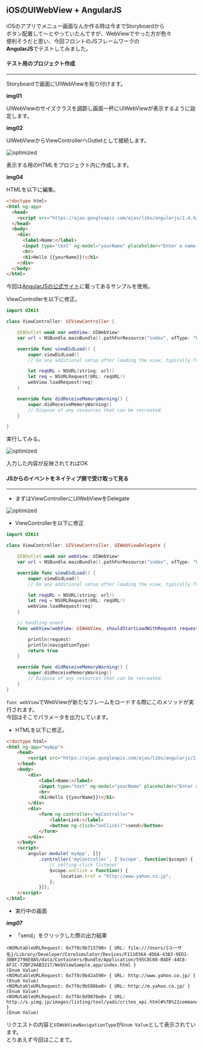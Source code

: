 ## iOSのUIWebView + AngularJS

iOSのアプリでメニュー画面なんか作る時は今までStoryboardから<br />
ボタン配置して〜とやっていたんですが、WebViewでやった方が色々<br />
便利そうだと思い、今回フロントのJSフレームワークの<br />
**AngularJS**でテストしてみました。

#### テスト用のプロジェクト作成
***

Storyboardで画面にUIWebViewを貼り付けます。

**img01**

UIWebViewのサイズクラスを調節し画面一杯にUIWebViewが表示するように設定します。

**img02**

UIWebViewからViewControllerへOutletとして接続します。

![optimized](http://slowhand0309.github.io/images/blog/webview_angularjs/03.gif)


表示する用のHTMLをプロジェクト内に作成します。

**img04**

HTMLを以下に編集。
```html
<!doctype html>
<html ng-app>
  <head>
    <script src="https://ajax.googleapis.com/ajax/libs/angularjs/1.4.4/angular.min.js"></script>
  </head>
  <body>
    <div>
      <label>Name:</label>
      <input type="text" ng-model="yourName" placeholder="Enter a name here">
      <hr>
      <h1>Hello {{yourName}}!</h1>
    </div>
  </body>
</html>
```
今回は[AngularJSの公式サイト](https://angularjs.org)に載ってあるサンプルを使用。

ViewControllerを以下に修正。
```swift
import UIKit

class ViewController: UIViewController {

    @IBOutlet weak var webView: UIWebView!
    var url = NSBundle.mainBundle().pathForResource("index", ofType: "html");

    override func viewDidLoad() {
        super.viewDidLoad()
        // Do any additional setup after loading the view, typically from a nib.

        let reqURL = NSURL(string: url!)
        let req = NSURLRequest(URL: reqURL!)
        webView.loadRequest(req)
    }

    override func didReceiveMemoryWarning() {
        super.didReceiveMemoryWarning()
        // Dispose of any resources that can be recreated.
    }

}
```
実行してみる。

![optimized](http://slowhand0309.github.io/images/blog/webview_angularjs/05.gif)

入力した内容が反映されてればOK

#### JSからのイベントをネイティブ側で受け取って見る
***

* まずはViewControllerにUIWebViewをDelegate

![optimized](http://slowhand0309.github.io/images/blog/webview_angularjs/06.gif)

* ViewControllerを以下に修正

```swift
import UIKit

class ViewController: UIViewController, UIWebViewDelegate {

    @IBOutlet weak var webView: UIWebView!
    var url = NSBundle.mainBundle().pathForResource("index", ofType: "html");

    override func viewDidLoad() {
        super.viewDidLoad()
        // Do any additional setup after loading the view, typically from a nib.

        let reqURL = NSURL(string: url!)
        let req = NSURLRequest(URL: reqURL!)
        webView.loadRequest(req)
    }

    // handling event
    func webView(webView: UIWebView, shouldStartLoadWithRequest request: NSURLRequest, navigationType: UIWebViewNavigationType) -> Bool {

        println(request)
        println(navigationType)
        return true
    }

    override func didReceiveMemoryWarning() {
        super.didReceiveMemoryWarning()
        // Dispose of any resources that can be recreated.
    }
}
```

`func webView`でWebViewが新たなフレームをロードする際にこのメソッドが実行されます。<br />
今回はそこでパラメータを出力しています。

* HTMLを以下に修正。

```html
<!doctype html>
<html ng-app="myApp">
    <head>
        <script src="https://ajax.googleapis.com/ajax/libs/angularjs/1.4.4/angular.min.js"></script>
    </head>
    <body>
        <div>
            <label>Name:</label>
            <input type="text" ng-model="yourName" placeholder="Enter a name here">
            <hr>
            <h1>Hello {{yourName}}!</h1>
        </div>
        <div>
            <form ng-controller="myController">
                <lable>Link:</label>
                <button ng-click="onClick()">send</button>
            </form>
        </div>
    </body>
    <script>
        angular.module('myApp', [])
            .controller('myController', ['$scope', function($scope) {
                // setting click listener
                $scope.onClick = function() {
                    location.href = "http://www.yahoo.co.jp";
                };
            }]);
    </script>
</html>
```

* 実行中の画面

***img07***

* 「send」をクリックした際の出力結果

```
<NSMutableURLRequest: 0x7f8c9b713790> { URL: file:///Users/{ユーザ名}/Library/Developer/CoreSimulator/Devices/F1110364-4D6A-4383-9ED1-3BBF2798E8A5/data/Containers/Bundle/Application/595C8C08-B4DF-44C8-AF1C-72BF24AB3217/WebViewSample.app/index.html }
(Enum Value)
<NSMutableURLRequest: 0x7f8c9b42a590> { URL: http://www.yahoo.co.jp/ }
(Enum Value)
<NSMutableURLRequest: 0x7f8c9b588be0> { URL: http://m.yahoo.co.jp/ }
(Enum Value)
<NSMutableURLRequest: 0x7f8c9d9076e0> { URL: http://s.yimg.jp/images/listing/tool/yads/criteo_api.html#%7B%22command%22%3A%22callAds%22%2C%22params%22%3A%7B%22zoneid%22%3A%22265876%22%7D%7D }
(Enum Value)

```

リクエストの内容と`UIWebViewNavigationType`が`Enum Value`として表示されています。
<br />とりあえず今回はここまで。
